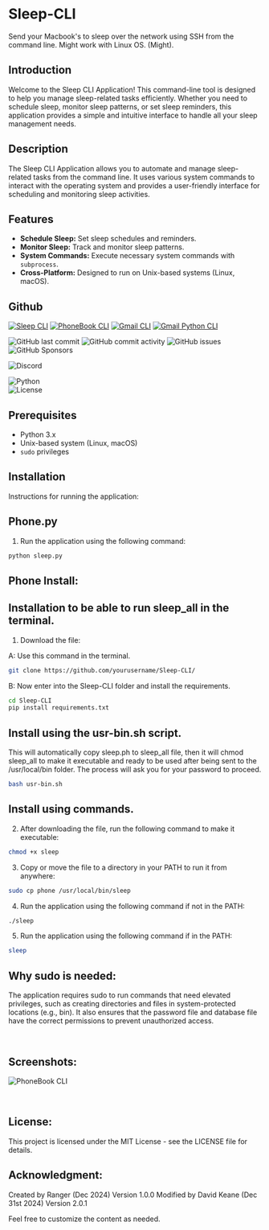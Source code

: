 # Sleep-CLI

Send your Macbook's to sleep over the network using SSH from the command line. Might work with Linux OS. (Might).

## Introduction

Welcome to the Sleep CLI Application! This command-line tool is designed to help you manage sleep-related tasks efficiently. Whether you need to schedule sleep, monitor sleep patterns, or set sleep reminders, this application provides a simple and intuitive interface to handle all your sleep management needs.

## Description 

The Sleep CLI Application allows you to automate and manage sleep-related tasks from the command line. It uses various system commands to interact with the operating system and provides a user-friendly interface for scheduling and monitoring sleep activities.

## Features

- **Schedule Sleep:** Set sleep schedules and reminders.
- **Monitor Sleep:** Track and monitor sleep patterns.
- **System Commands:** Execute necessary system commands with `subprocess`.
- **Cross-Platform:** Designed to run on Unix-based systems (Linux, macOS).

## Github 

[![Sleep CLI](https://img.shields.io/badge/Sleep-CLI-blue)](https://github.com/davidtkeane/Sleep-CLI)
[![PhoneBook CLI](https://img.shields.io/badge/PhoneBook-CLI-blue)](https://github.com/davidtkeane/PhoneBook-CLI)
[![Gmail CLI](https://img.shields.io/badge/Gmail-CLI-red?style=flat&logo=gmail&logoColor=white&labelColor=gray)](https://github.com/davidtkeane/gmail-multi-cli)
[![Gmail Python CLI](https://img.shields.io/badge/Gmail-Python%20CLI-blue?style=flat&logo=gmail&logoColor=white&labelColor=red)](https://github.com/davidtkeane/gmail-multi-cli)

![GitHub last commit](https://img.shields.io/github/last-commit/davidtkeane/Sleep-CLI?style=flat-square)
![GitHub commit activity](https://img.shields.io/github/commit-activity/w/davidtkeane/Sleep-CLI?authorFilter=davidtkeane)
![GitHub issues](https://img.shields.io/github/issues-raw/davidtkeane/Sleep-CLI?style=flat-square)
![GitHub Sponsors](https://img.shields.io/github/sponsors/davidtkeane)

![Discord](https://img.shields.io/discord/815701213827301396)

![Python](https://img.shields.io/badge/Python-3.7%2B-blue)  
![License](https://img.shields.io/badge/License-MIT-green) 

## Prerequisites

- Python 3.x
- Unix-based system (Linux, macOS)
- `sudo` privileges

## Installation

Instructions for running the application:

## Phone.py

1. Run the application using the following command:

```bash
python sleep.py
```

## Phone Install:

## Installation to be able to run sleep_all in the terminal.

1. Download the file:

A: Use this command in the terminal.

```bash
git clone https://github.com/yourusername/Sleep-CLI/
```

B: Now enter into the Sleep-CLI folder and install the requirements.

```bash
cd Sleep-CLI
pip install requirements.txt
```

## Install using the usr-bin.sh script.

This will automatically copy sleep.ph to sleep_all file, then it will chmod sleep_all to make it executable and ready to be used after being sent to the /usr/local/bin folder. The process will ask you for your password to proceed.

```bash
bash usr-bin.sh 
```

## Install using commands.

2. After downloading the file, run the following command to make it executable:

```bash
chmod +x sleep
```

3. Copy or move the file to a directory in your PATH to run it from anywhere:

```bash
sudo cp phone /usr/local/bin/sleep
```
4. Run the application using the following command if not in the PATH:

```bash
./sleep
```
5. Run the application using the following command if in the PATH:

```bash
sleep
```

## Why sudo is needed:

The application requires sudo to run commands that need elevated privileges, such as creating directories and files in system-protected locations (e.g., bin). It also ensures that the password file and database file have the correct permissions to prevent unauthorized access.

<br>

## Screenshots:

<p>
    <img alt="PhoneBook CLI" src="https://img.shields.io/badge/Sleep-CLI-blue">
</p>
<br>

## License:

This project is licensed under the MIT License - see the LICENSE file for details.

## Acknowledgment:

Created by Ranger (Dec 2024) Version 1.0.0
Modified by David Keane (Dec 31st 2024) Version 2.0.1

Feel free to customize the content as needed.
